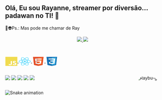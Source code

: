 ## Olá, Eu sou Rayanne, streamer por diversão... padawan no TI! 🖖
🤞👽Ps.: Mas pode me chamar de Ray 

<!--
**raybuCode/raybuCode** is a ✨ _special_ ✨ repository because its `README.md` (this file) appears on your GitHub profile.-->

<div align="center">
  <a href="https://github.com/raybuCode">
  <img height="180em" src="https://github-readme-stats.vercel.app/api?username=raybuCode&show_icons=true&theme=dracula&include_all_commits=true&count_private=true"/>
  <img height="180em" src="https://github-readme-stats.vercel.app/api/top-langs/?username=raybuCode&layout=compact&langs_count=7&theme=dracula"/>
</div>
  
  ##

  <div style="display: inline_block"><br>
  <img align="center" alt="Raybu-Js" height="30" width="40" src="https://raw.githubusercontent.com/devicons/devicon/master/icons/javascript/javascript-plain.svg">
  <!--<img align="center" alt="Raybu-Ts" height="30" width="40" src="https://raw.githubusercontent.com/devicons/devicon/master/icons/typescript/typescript-plain.svg">-->
<img align="center" alt="Raybu-React" height="30" width="40" src="https://raw.githubusercontent.com/devicons/devicon/master/icons/react/react-original.svg">
  <img align="center" alt="Raybu-HTML" height="30" width="40" src="https://raw.githubusercontent.com/devicons/devicon/master/icons/html5/html5-original.svg">
  <img align="center" alt="Raybu-CSS" height="30" width="40" src="https://raw.githubusercontent.com/devicons/devicon/master/icons/css3/css3-original.svg">
  <!--<img align="center" alt="Raybu-Csharp" height="30" width="40" src="https://raw.githubusercontent.com/devicons/devicon/master/icons/csharp/csharp-original.svg">-->
 

  ##
  
  <div> 

</div>
      <img align="right" alt="Raybu-gif" height="150" style="border-radius:50px;" src="https://cdn.discordapp.com/attachments/843321196078039090/1004878023402725376/raybu.gif">
</div>
 <!-- <a href="https://www.youtube.com/channel/UC_-uuuZbY0AAt9CViNzvc-Q" target="_blank"><img src="https://img.shields.io/badge/YouTube-FF0000?style=for-the-badge&logo=youtube&logoColor=white" target="_blank"></a>-->
  <a href="https://instagram.com/raybugenta" target="_blank"><img src="https://img.shields.io/badge/-Instagram-%23E4405F?style=for-the-badge&logo=instagram&logoColor=white" target="_blank"></a>
 	<a href="https://www.twitch.tv/raybugenta" target="_blank"><img src="https://img.shields.io/badge/Twitch-9146FF?style=for-the-badge&logo=twitch&logoColor=white" target="_blank"></a>
 <a href="https://discord.gg/wagxzStdcR" target="_blank"><img src="[https://img.shields.io/badge/Discord-7289DA?style=for-the-badge&logo=discord&logoColor=white](https://discord.gg/xb6NeS2V)" target="_blank"></a> 
  <a href = "mailto:raybugenta@gmail.com"><img src="https://img.shields.io/badge/-Gmail-%23333?style=for-the-badge&logo=gmail&logoColor=white" target="_blank"></a>
  <a href="https://www.linkedin.com/in/rayanneoliveira/" target="_blank"><img src="https://img.shields.io/badge/-LinkedIn-%230077B5?style=for-the-badge&logo=linkedin&logoColor=white" target="_blank"></a> 


##

![Snake animation](https://github.com/raybucode/raybucode/blob/output/github-contribution-grid-snake.svg)

